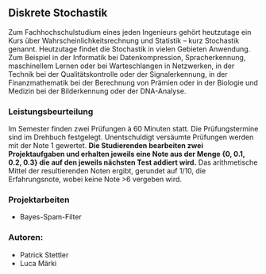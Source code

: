## Diskrete Stochastik

Zum Fachhochschulstudium eines jeden Ingenieurs gehört heutzutage ein Kurs über Wahrscheinlichkeitsrechnung und Statistik – kurz Stochastik genannt. Heutzutage findet die Stochastik in vielen Gebieten Anwendung. Zum Beispiel in der Informatik bei Datenkompression, Spracherkennung, maschinellem Lernen oder bei Warteschlangen in Netzwerken, in der Technik bei der Qualitätskontrolle oder der Signalerkennung, in der Finanzmathematik bei der Berechnung von Prämien oder in der Biologie und Medizin bei der Bilderkennung oder der DNA-Analyse.

### Leistungsbeurteilung

Im Semester finden zwei Prüfungen à 60 Minuten statt. Die Prüfungstermine sind im Drehbuch festgelegt. Unentschuldigt versäumte Prüfungen werden mit der Note 1 gewertet. **Die Studierenden bearbeiten zwei Projektaufgaben und erhalten jeweils eine Note aus der Menge {0, 0.1, 0.2, 0.3} die auf den jeweils nächsten Test addiert wird.** Das arithmetische Mittel der resultierenden Noten ergibt, gerundet auf 1/10, die Erfahrungsnote, wobei keine Note >6 vergeben wird.

### Projektarbeiten
- Bayes-Spam-Filter

### Autoren:
- Patrick Stettler
- Luca Märki
